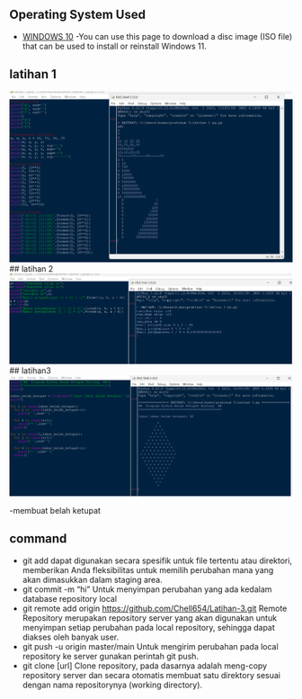 ## Operating System Used
* [WINDOWS 10](https://www.microsoft.com/en-us/software-download/windows11) -You can use this page to download a disc image (ISO file) that can be used to install or reinstall Windows 11.
## latihan 1
<img src="screenshot/srenshoot 3.png">
## latihan 2
<img src="screenshot/srenshoot 2.png">
## latihan3
<img src="screenshot/srenshoot 1.png">

-membuat belah ketupat
## command 
 - git add dapat digunakan secara spesifik untuk file tertentu atau direktori, memberikan Anda fleksibilitas untuk memilih perubahan mana yang akan dimasukkan dalam staging 
  area.
 - git commit -m “hi” Untuk menyimpan perubahan yang ada kedalam database repository local
 - git remote add origin https://github.com/Chell654/Latihan-3.git Remote Repository merupakan repository server yang akan digunakan untuk menyimpan setiap perubahan pada 
   local repository, sehingga dapat diakses oleh banyak user.
 - git push -u origin master/main Untuk mengirim perubahan pada local repository ke server gunakan perintah git push.
 - git clone [url] Clone repository, pada dasarnya adalah meng-copy repository server dan secara otomatis membuat satu direktory sesuai dengan nama repositorynya (working 
   directory).

